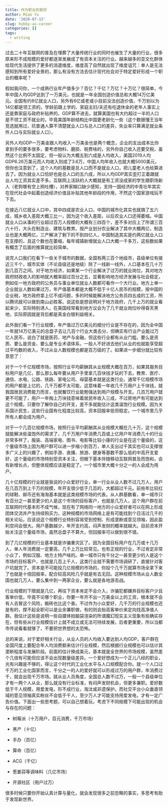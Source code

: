 ```yaml
---
title: 作为职业的爱好
author: Miao Yu
date: '2020-07-13'
slug: hobby-as-career
categories: []
tags:
  - writing
---
```


过去二十年互联网的普及在埋葬了大量传统行业的同时也催生了大量的行业，很多原来形不成规模的爱好都逐渐发展成了有资本关注的行业。越来越多的亚文化群体给现代生活提供了更多的消遣维度，维度高了自然就出现了维度诅咒：单人是无法感知到所有爱好全景的，那么有没有方法去估计现代社会对于特定爱好形成一个职业的概率呢？

假如我问你，一个成熟行业年产值多少？百亿？千亿？万亿？十万亿？很简单，今年中国人均GDP达到了一万美元，也就是一年全国创造价值总和大概14万亿美元。全国有约8亿就业人口，另外有6亿或老或小目前没法创造价值，千万别以为14亿都是领工资的，学龄前跟上学的、家庭主妇/夫还有吃退休金的老年人事实上还是靠家庭与政府补贴养的，GDP算不进去，就算美国也有大约超过一半的人口是不领工资不就业的，毕竟美国年龄结构比中国更老龄化一些（这个数据懂王当年竞选就用过，坑普通人算不清楚就业人口与总人口的差异，失业率只算满足就业条件人口与实际就业人口）。

另外人均GDP一万美金跟人均收入一万美金也是两个概念，企业的支出成本比你拿到手的要多很多，要考虑物料、磨损、税费啥的，另外你自己收入还要交税，虽然这个比例不太固定，但一般认为大概五到六成是人均收入，美国2019人均GDP6.26万美元而人均收入则成了3.6万，中国人均年收入也就大概5000美元，但你也注意到了，这个人均的基数是总人口而不是就业人口，把儿童老人也给算进去了。因为就业人口恰好也是总人口的五六成，所以人均GDP其实歪打正着跟就业人均工资其实差不多。互联网上活跃的人大概就是有工资没成家的学生跟职场新人（老狗哪有空上网吐槽），对养家糊口缺少感知，支持一国经济的中青壮年其实在现代社会中起着创造经济价值且补贴其他年龄段的作用，不然这个国家游戏玩不下去。

在接近八亿就业人口中，其中四成是农业人口，中国的城市化其实也就搞了五六成，城乡收入差距大概三比一，因为这个收入差距，以后农业人口还得萎缩。中国就业人口从事的行业超过百万人规模的大概有三四百个，差不多对应上了所谓三百六十行，大头在制造业、建筑与教育。按产业划分农业解决了其中大概两亿，制造业也是大概两亿，三产解决了剩下的不到四亿人，中国制造其实是约两亿就业人口在支撑的，且这个数也在萎缩，每年城镇新增就业人口大概一千多万，这些数如果有概念了后面的推算就比较简单。

说完人口我们在看下一些关于城市的数据，全国有两三百个地级市，县级单位有接近三千个，城市实体（不论县级还是地级）除了一线新一线外，人口基本在几十万到几百万之间。对于地方经济，如果某一个行业解决了过万的就业岗位，其对地方政府财政收入的影响就大概率超过百分之五，显著影响地方经济发展与社会稳定，例如任一地方政府的公务员与事业单位就业人数都可看作一个大行业。地方上单一企业就业人数如果过万，年产值基本都是大概不低于十亿人民币的规模，按中国的企业税，地方政府拿上亿不成问题，多的时候能解决地方公务员四五成的工资，所以腾讯就可以做到南山必胜客。说这些是想说明对于地方政府，几千上万的就业看起来少，实际特别诱人，在美国经常看到地方议会为了几千就业岗位吵得昏天黑地，实际原因就是背后都是真金白银利益相关。

此外我们看一下行业规模，年产值过万亿美元的细分行业是不存在的，因为全中国一年就14万亿美元的总盘子去让几百个行业大类去分，但确实有行业产业能过万亿人民币，说白了就是医药、地产与金融，但这些行业都有从业门槛，要么是资质、要么是资金、要么是专业术语体系，一般人不好进去他们从业的也就能享受超过平均数的收入，不过从业人数规模也都是百万级的了。如果进一步细分就比较有意思了：

对于一个千亿规模市场，按照行业平均薪酬其从业规模大概在百万，如果其服务目标用户是几亿，那么那么每年要从用户手里拿几百块钱才玩的下去，教育、医疗、通信、水电、公路、铁路、家电公司、母婴基本就是这类行业。通常千亿规模市场的用户都是上亿的，几千万都不太可能，这意味着一年收几千万用户上千块钱，就我国居民消费能力而言，也就餐饮行业能勉强达到用户规模与开支。几百万用户就更不可能了，用户一年掏上万块钱意味着居民年收入三成，不过房地产有可能达到这个规模。只要你了解你自己的开支，差不多就能估计这类温饱行业规模。因为关系国计民生，这些行业国有化程度比较高，资本回报率低但稳定。一个城市里几乎所有人都会成为用户。

对于一个几百亿规模市场，按照行业平均薪酬其从业规模大概在几十万，这个规模就能解决些温饱外的需求了，几千万用户年消费几百或上亿用户年消费几十的行业非常多样了，服装、高端家电、图书、电影等比较小康的行业是在这个量级的，这个量级市场上因为用户群可以进一步缩小到百万，单人支出过千其实也可以支撑很多广义上的兴趣了，例如手游、直播、旅游、健身等基数不那么低的中高开支爱好，这个量级的市场特别受资本关注，但眼下基本伴随移动互联网普及而饱和，会有新增长点，但整体规模应该是稳定了。一个城市里大概十分之一的人会成为用户。

几十亿规模的行业就是我说的小众爱好行业，单一行业从业人数不过几万人，用户在几百万到上千万的规模，年开支很少低于几百的，大都超过千元。前些年比较红的球鞋、邮币还有海淘基本就是这类规模市场的代表。从人群基数看，单一城市只有百分之一甚至更少的人是这个市场的目标客户，也就是几万人，这个用户群在前互联网时代基本形不成气候，现在有了网络同一地方的小众爱好者可以在网上形成团体交流并产生持续购买力，这种规模的市场网络上是有可能找到个日活过几千的相关论坛。应该说这个规模行业特别容易受到控制、形成垄断或意见领袖，因此盈利空间会很大。用户基数越少，年开支约高，闷声发财的概率就越大。目前资本开始关注这个量级市场，虽然总盘子不算大，但回报率可以做到很不错。

到了几亿规模的行业基本就是诈骗重灾区了。因为全国目标用户在几万或十几万人，单人年消费就一定要高，几千上万比较常见。也有正规的行业，不过肯定非常小众了，例如汉服、地方土特产啥的。单一城市只有千分之一甚至更少的人是这个市场的目标客户，也就是几百上千人，这类行业就不需要市场调研了，直接针对客户坑就完了。资本是不可能投几亿规模的市场的，你投个几千万就算市场全拿下来了也就是十倍回报率，配合较高风险几乎就是有去无回。这种规模市场从业人数全国也就几万人，要么集中到一两家企业，要么就是各地游击战。

行业规模的下限就是几亿，再往下资本肯定不会介入，诈骗犯都嫌弃目标客户少且客单价低，毕竟不论哪个职业，你要一年开不出一万美金以上的工资，根本就不会有人去冒这个风险，搬砖也比这个香。不过作为小众爱好，几千万的行业规模也还是有的，撑不起全职可以是业余兼职做，有的则会抬高客单价来定向找高净值人群。我估计这些是说明一些自媒体拍脑袋渲染的所谓魔幻现实主义现象有些确实存在，但有些从行业规模估计上就不成立或无法可持续发展，后者更重要，所以当都市传说看看就够了，不要把世界想的太恐怖。

总的来说，对于爱好相关行业，从业人员的人均收入要达到人均GDP，客户群在全国尺度上要配合年人均消费额来估计行业规模，然后根据行业规模也可以估计其垄断程度与发展阶段。前面的估计换成美元，基本就是全世界的市场规模，虽然差个几倍有可能但应该不会出现数量级差异。一个爱好想成为一个正儿八经的职业，光有兴趣是不够的，得让这个时代的工业化水平与人口规模配合你。就一个人口过千万的工业化国家而言，千分之一的人的爱好就可以形成过万的用户群，年消费过千，就会出现千万市场。就从业人员角度，全国总人数不过万，一般一个县级单位才有一两个人从业，那么就没有行业标准，有闷声发财机会，但更多兼职。爱好数低于千人规模，用爱发电，形不成行业，淘汰或非遗保护。而社交平台小众垂直领域的意见领袖真实粉丝不会低于千人，至少万人才可能支持用爱发电，才有一定广告价值。下面出一些思考题，可以自己想着玩，考虑下不同规模下可能出现的机会与存在的问题：

- 树莓派（十万用户，百元消费，千万市场）

- 黑产（十亿）

- 手办（百亿）

- 算命（百亿）

- ACG（千亿）

- 葱姜蒜等调味料（几亿市场）

- 开源社区（用户过万）

很多时候只要你开始认真计算与量化，就会发现很多之前忽略的事实，多思考有助于发现新世界。
